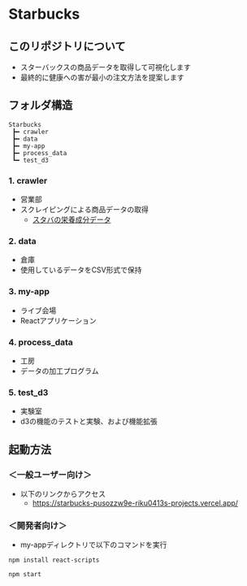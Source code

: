 # Starbucks

## このリポジトリについて

- スターバックスの商品データを取得して可視化します
- 最終的に健康への害が最小の注文方法を提案します

## フォルダ構造

```
Starbucks
 ┣━ crawler
 ┣━ data
 ┣━ my-app
 ┣━ process_data
 ┗━ test_d3
```

### 1. crawler

- 営業部
- スクレイピングによる商品データの取得
  - [スタバの栄養成分データ](https://product.starbucks.co.jp/allergy/nutrient/)

### 2. data

- 倉庫
- 使用しているデータをCSV形式で保持

### 3. my-app

- ライブ会場
- Reactアプリケーション

### 4. process_data

- 工房
- データの加工プログラム

### 5. test_d3

- 実験室
- d3の機能のテストと実験、および機能拡張

## 起動方法

### ＜一般ユーザー向け＞

- 以下のリンクからアクセス
  - https://starbucks-pusozzw9e-riku0413s-projects.vercel.app/

### ＜開発者向け＞

- my-appディレクトリで以下のコマンドを実行

```
npm install react-scripts
```

```
npm start
```
